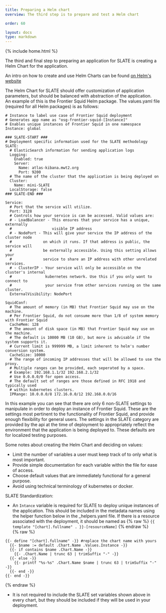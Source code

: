 ```yaml
---
title: Preparing a Helm chart
overview: The third step is to prepare and test a Helm chart

order: 60

layout: docs
type: markdown
---
```

{% include home.html %}

The third and final step to preparing an application for SLATE is creating a Helm Chart for the application.

An intro on how to create and use Helm Charts can be found [on Helm's website](https://docs.helm.sh/developing_charts/)

The Helm Chart for SLATE should offer customization of application parameters, but should be balanced with abstraction of the application.  
An example of this is the Frontier Squid Helm package. The values.yaml file (required for all Helm packages) is as follows:  
```
# Instance to label use case of Frontier Squid deployment
# Generates app name as "osg-frontier-squid-[Instance]"
# Enables unique instances of Frontier Squid in one namespace
Instance: global

### SLATE-START ###
# Deployment specific information used for the SLATE methodology
SLATE:
  # ElasticSearch information for sending application logs
  Logging:
    Enabled: true
    Server:
      Name: atlas-kibana.mwt2.org
      Port: 9200
  # The name of the cluster that the application is being deployed on
  Cluster:
    Name: mini-SLATE
  LocalStorage: false
### SLATE-END ###

Service:
  # Port that the service will utilize.
  Port: 3128
  # Controls how your service is can be accessed. Valid values are:
  # - LoadBalancer - This ensures that your service has a unique, externally
  #                  visible IP address
  # - NodePort - This will give your service the IP address of the cluster node 
  #              on which it runs. If that address is public, the service will 
  #              be externally accessible. Using this setting allows your 
  #              service to share an IP address with other unrelated services. 
  # - ClusterIP - Your service will only be accessible on the cluster's internal 
  #               kubernetes network. Use this if you only want to connect to 
  #               your service from other services running on the same cluster. 
  ExternalVisibility: NodePort

SquidConf:
  # The amount of memory (in MB) that Frontier Squid may use on the machine.
  # Per Frontier Squid, do not consume more than 1/8 of system memory with Frontier Squid
  CacheMem: 128
  # The amount of disk space (in MB) that Frontier Squid may use on the machine.
  # The default is 10000 MB (10 GB), but more is advisable if the system supports it.
  # Current limit is 999999 MB, a limit inherent to helm's number conversion system.
  CacheSize: 10000
  # The range of incoming IP addresses that will be allowed to use the proxy.
  # Multiple ranges can be provided, each seperated by a space.
  # Example: 192.168.1.1/32 192.168.2.1/32
  # Use 0.0.0.0/0 for open access.
  # The default set of ranges are those defined in RFC 1918 and typically used 
  # within kubernetes clusters. 
  IPRange: 10.0.0.0/8 172.16.0.0/12 192.168.0.0/16
```  
In this example you can see that there are only 6 non-SLATE settings to manipulate in order to deploy an instance of Frontier Squid. These are the settings most pertinent to the functionality of Frontier Squid, and provide enough flexibility for general users. The settings in the SLATE category are provided by the api at the time of deployment to appropriately reflect the environment that the application is being deployed to. These defaults are for localized testing purposes.

Some notes about creating the Helm Chart and deciding on values:
* Limit the number of variables a user must keep track of to only what is most important.
* Provide simple documentation for each variable within the file for ease of access.
* Choose default values that are immediately functional for a general purpose.
* Avoid using technical terminology of kubernetes or docker.

SLATE Standardization:
* An `Intance` variable is required for SLATE to deploy unique instances of the application. This should be included in the metadata names using the helper function below in the _helpers.yaml file. If there is a resource associated with the deployment, it should be named as {% raw %} `{{ template "[chart].fullname" . }}-[resourceName]` {% endraw %}  
{% raw %}
```
{{- define "[chart].fullname" -}} #replace the chart name with yours
  {{- $name := default .Chart.Name .Values.Instance -}}
  {{- if contains $name .Chart.Name -}}
    {{- .Chart.Name | trunc 63 | trimSuffix "-" -}}
  {{- else -}}
    {{- printf "%s-%s" .Chart.Name $name | trunc 63 | trimSuffix "-" -}}
  {{- end -}}
{{- end -}}
```
{% endraw %}
* It is not required to include the SLATE set variables shown above in every chart, but they should be included if they will be used in your deployment.
